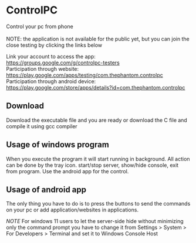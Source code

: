 # ControlPC
Control your pc from phone<br><br>
NOTE: the application is not available for the public yet, but you can join the close testing by clicking the links below

Link your account to access the app: https://groups.google.com/g/controlpc-testers<br>
Participation through website: https://play.google.com/apps/testing/com.thephantom.controlpc<br>
Participation through android device: https://play.google.com/store/apps/details?id=com.thephantom.controlpc <br>

## Download
Download the executable file and you are ready or download the C file and compile it using gcc compiler

## Usage of windows program
When you execute the program it will start running in background. All action can be done by the tray icon.
start/stop server, show/hide console, exit from program. Use the android app for the control.

## Usage of android app
The only thing you have to do is to press the buttons to send the commands on your pc or add application/websites in applications.

*NOTE* For windows 11 users to let the server-side hide without minimizing only the command prompt you have to change it from Settings > System > For Developers > Terminal and set it to Windows Console Host
